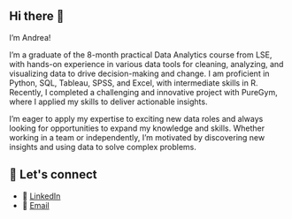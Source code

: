 ## Hi there 👋
I’m Andrea!

I’m a graduate of the 8-month practical Data Analytics course from LSE, with hands-on experience in various data tools for cleaning, analyzing, and visualizing data to drive decision-making and change. 
I am proficient in Python, SQL, Tableau, SPSS, and Excel, with intermediate skills in R. Recently, I completed a challenging and innovative project with PureGym, where I applied my skills to deliver actionable insights.

I’m eager to apply my expertise to exciting new data roles and always looking for opportunities to expand my knowledge and skills. Whether working in a team or independently, I’m motivated by discovering new insights and using data to solve complex problems.

## 🤝 Let's connect 
- 👜 [LinkedIn](https://www.linkedin.com/in/andrea-rossi-4402a8177/)
- 📧 [Email](mailto:rossiandmail@gmail.com)

<!--
**andrear1494/andrear1494** is a ✨ _special_ ✨ repository because its `README.md` (this file) appears on your GitHub profile.

Here are some ideas to get you started:

- 🔭 I’m currently working on ...
- 🌱 I’m currently learning ...
- 👯 I’m looking to collaborate on ...
- 🤔 I’m looking for help with ...
- 💬 Ask me about ...
- 📫 How to reach me: ...
- 😄 Pronouns: ...
- ⚡ Fun fact: ...
-->
